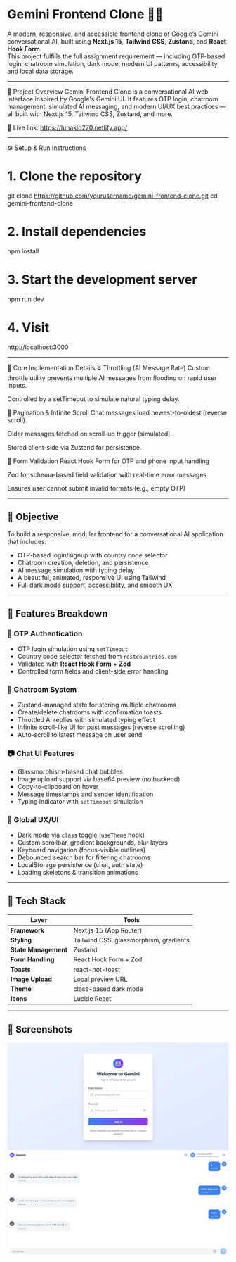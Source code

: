 # Gemini Frontend Clone 💬✨

A modern, responsive, and accessible frontend clone of Google’s Gemini conversational AI, built using **Next.js 15**, **Tailwind CSS**, **Zustand**, and **React Hook Form**.  
This project fulfills the full assignment requirement — including OTP-based login, chatroom simulation, dark mode, modern UI patterns, accessibility, and local data storage.

---

📘 Project Overview
Gemini Frontend Clone is a conversational AI web interface inspired by Google's Gemini UI. It features OTP login, chatroom management, simulated AI messaging, and modern UI/UX best practices — all built with Next.js 15, Tailwind CSS, Zustand, and more.

🔗 Live link: https://lunakid270.netlify.app/

---

⚙️ Setup & Run Instructions

# 1. Clone the repository
git clone https://github.com/yourusername/gemini-frontend-clone.git
cd gemini-frontend-clone

# 2. Install dependencies
npm install

# 3. Start the development server
npm run dev

# 4. Visit
http://localhost:3000

---

🧠 Core Implementation Details
⏳ Throttling (AI Message Rate)
Custom throttle utility prevents multiple AI messages from flooding on rapid user inputs.

Controlled by a setTimeout to simulate natural typing delay.

🔁 Pagination & Infinite Scroll
Chat messages load newest-to-oldest (reverse scroll).

Older messages fetched on scroll-up trigger (simulated).

Stored client-side via Zustand for persistence.

🧩 Form Validation
React Hook Form for OTP and phone input handling

Zod for schema-based field validation with real-time error messages

Ensures user cannot submit invalid formats (e.g., empty OTP)

---

## 📌 Objective

To build a responsive, modular frontend for a conversational AI application that includes:

- OTP-based login/signup with country code selector
- Chatroom creation, deletion, and persistence
- AI message simulation with typing delay
- A beautiful, animated, responsive UI using Tailwind
- Full dark mode support, accessibility, and smooth UX

---

## 🚀 Features Breakdown

### 🔐 OTP Authentication
- OTP login simulation using `setTimeout`
- Country code selector fetched from `restcountries.com`
- Validated with **React Hook Form** + **Zod**
- Controlled form fields and client-side error handling

### 💬 Chatroom System
- Zustand-managed state for storing multiple chatrooms
- Create/delete chatrooms with confirmation toasts
- Throttled AI replies with simulated typing effect
- Infinite scroll-like UI for past messages (reverse scrolling)
- Auto-scroll to latest message on user send

### 📷 Chat UI Features
- Glassmorphism-based chat bubbles
- Image upload support via base64 preview (no backend)
- Copy-to-clipboard on hover
- Message timestamps and sender identification
- Typing indicator with `setTimeout` simulation

### 🌙 Global UX/UI
- Dark mode via `class` toggle (`useTheme` hook)
- Custom scrollbar, gradient backgrounds, blur layers
- Keyboard navigation (focus-visible outlines)
- Debounced search bar for filtering chatrooms
- LocalStorage persistence (chat, auth state)
- Loading skeletons & transition animations

---

## 🧰 Tech Stack

| Layer | Tools |
|-------|-------|
| **Framework** | Next.js 15 (App Router) |
| **Styling** | Tailwind CSS, glassmorphism, gradients |
| **State Management** | Zustand |
| **Form Handling** | React Hook Form + Zod |
| **Toasts** | react-hot-toast |
| **Image Upload** | Local preview URL |
| **Theme** | class-based dark mode |
| **Icons** | Lucide React |

---

## 📸 Screenshots

![login](chat.png)
![login](signup.png)



